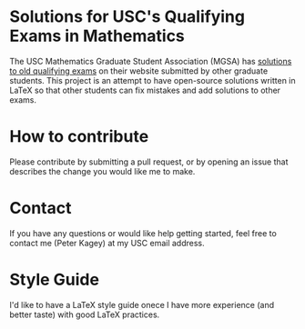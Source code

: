 # Solutions for USC's Qualifying Exams in Mathematics
The USC Mathematics Graduate Student Association (MGSA) has [solutions to old qualifying exams](https://dornsife.usc.edu/mgsa/quals/) on their website submitted by other graduate students.
This project is an attempt to have open-source solutions written in LaTeX so that other students can fix mistakes and add solutions to other exams.

# How to contribute
Please contribute by submitting a pull request, or by opening an issue that describes the change you would like me to make.

# Contact
If you have any questions or would like help getting started, feel free to contact me (Peter Kagey) at my USC email address.

# Style Guide
I'd like to have a LaTeX style guide onece I have more experience (and better taste) with good LaTeX practices.
